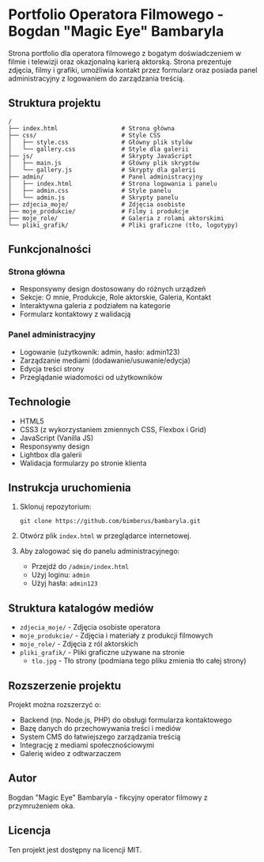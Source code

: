 # Portfolio Operatora Filmowego - Bogdan "Magic Eye" Bambaryla

Strona portfolio dla operatora filmowego z bogatym doświadczeniem w filmie i telewizji oraz okazjonalną karierą aktorską. Strona prezentuje zdjęcia, filmy i grafiki, umożliwia kontakt przez formularz oraz posiada panel administracyjny z logowaniem do zarządzania treścią.

## Struktura projektu

```
/
├── index.html                  # Strona główna
├── css/                        # Style CSS
│   ├── style.css               # Główny plik stylów
│   └── gallery.css             # Style dla galerii
├── js/                         # Skrypty JavaScript
│   ├── main.js                 # Główny plik skryptów
│   └── gallery.js              # Skrypty dla galerii
├── admin/                      # Panel administracyjny
│   ├── index.html              # Strona logowania i panelu
│   ├── admin.css               # Style panelu
│   └── admin.js                # Skrypty panelu
├── zdjecia_moje/               # Zdjęcia osobiste
├── moje_produkcie/             # Filmy i produkcje
├── moje_role/                  # Galeria z rolami aktorskimi
└── pliki_grafik/               # Pliki graficzne (tło, logotypy)
```

## Funkcjonalności

### Strona główna
- Responsywny design dostosowany do różnych urządzeń
- Sekcje: O mnie, Produkcje, Role aktorskie, Galeria, Kontakt
- Interaktywna galeria z podziałem na kategorie
- Formularz kontaktowy z walidacją

### Panel administracyjny
- Logowanie (użytkownik: admin, hasło: admin123)
- Zarządzanie mediami (dodawanie/usuwanie/edycja)
- Edycja treści strony
- Przeglądanie wiadomości od użytkowników

## Technologie

- HTML5
- CSS3 (z wykorzystaniem zmiennych CSS, Flexbox i Grid)
- JavaScript (Vanilla JS)
- Responsywny design
- Lightbox dla galerii
- Walidacja formularzy po stronie klienta

## Instrukcja uruchomienia

1. Sklonuj repozytorium:
   ```
   git clone https://github.com/bimberus/bambaryla.git
   ```

2. Otwórz plik `index.html` w przeglądarce internetowej.

3. Aby zalogować się do panelu administracyjnego:
   - Przejdź do `/admin/index.html`
   - Użyj loginu: `admin`
   - Użyj hasła: `admin123`

## Struktura katalogów mediów

- `zdjecia_moje/` - Zdjęcia osobiste operatora
- `moje_produkcie/` - Zdjęcia i materiały z produkcji filmowych
- `moje_role/` - Zdjęcia z ról aktorskich
- `pliki_grafik/` - Pliki graficzne używane na stronie
  - `tlo.jpg` - Tło strony (podmiana tego pliku zmienia tło całej strony)

## Rozszerzenie projektu

Projekt można rozszerzyć o:
- Backend (np. Node.js, PHP) do obsługi formularza kontaktowego
- Bazę danych do przechowywania treści i mediów
- System CMS do łatwiejszego zarządzania treścią
- Integrację z mediami społecznościowymi
- Galerię wideo z odtwarzaczem

## Autor

Bogdan "Magic Eye" Bambaryla - fikcyjny operator filmowy z przymrużeniem oka.

## Licencja

Ten projekt jest dostępny na licencji MIT.
